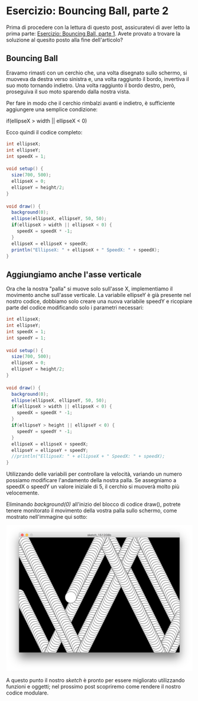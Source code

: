 # Esercizio: Bouncing Ball, parte 2

Prima di procedere con la lettura di questo post, assicuratevi di aver letto la prima parte: [Esercizio: Bouncing Ball, parte 1](https://blog.federicopepe.com/2015/12/esercizio-bouncing-ball-1/). Avete provato a trovare la soluzione al quesito posto alla fine dell'articolo?

## Bouncing Ball

Eravamo rimasti con un cerchio che, una volta disegnato sullo schermo, si muoveva da destra verso sinistra e, una volta raggiunto il bordo, invertiva il suo moto tornando indietro. Una volta raggiunto il bordo destro, però, proseguiva il suo moto sparendo dalla nostra vista.

Per fare in modo che il cerchio rimbalzi avanti e indietro, è sufficiente aggiungere una semplice condizione:

if(ellipseX > width || ellipseX < 0)

Ecco quindi il codice completo:

```java
int ellipseX;
int ellipseY;
int speedX = 1;

void setup() {
  size(700, 500);
  ellipseX = 0;
  ellipseY = height/2;
}

void draw() {
  background(0);
  ellipse(ellipseX, ellipseY, 50, 50);
  if(ellipseX > width || ellipseX < 0) {
    speedX = speedX * -1;
  }
  ellipseX = ellipseX + speedX;
  println("EllipseX: " + ellipseX + " SpeedX: " + speedX);
}
```

## Aggiungiamo anche l'asse verticale

Ora che la nostra "palla" si muove solo sull'asse X, implementiamo il movimento anche sull'asse verticale. La variabile ellipseY è già presente nel nostro codice, dobbiamo solo creare una nuova variabile speedY e ricopiare parte del codice modificando solo i parametri necessari:

```java
int ellipseX;
int ellipseY;
int speedX = 1;
int speedY = 1;

void setup() {
  size(700, 500);
  ellipseX = 0;
  ellipseY = height/2;
}

void draw() {
  background(0);
  ellipse(ellipseX, ellipseY, 50, 50);
  if(ellipseX > width || ellipseX < 0) {
    speedX = speedX * -1;
  }
  if(ellipseY > height || ellipseY < 0) {
    speedY = speedY * -1;
  }
  ellipseX = ellipseX + speedX;
  ellipseY = ellipseY + speedY;
  //println("EllipseX: " + ellipseX + " SpeedX: " + speedX);
}
```

Utilizzando delle variabili per controllare la velocità, variando un numero possiamo modificare l'andamento della nostra palla. Se assegniamo a speedX o speedY un valore iniziale di 5, il cerchio si muoverà molto più velocemente.

Eliminando _background(0)_ all'inizio del blocco di codice draw(), potrete tenere monitorato il movimento della vostra palla sullo schermo, come mostrato nell'immagine qui sotto:

![Bouncing ball: eliminiamo background(0) dalla funzione draw()](/assets/images/Bouncing_ball-1024x800.png)

A questo punto il nostro _sketch_ è pronto per essere migliorato utilizzando funzioni e oggetti; nel prossimo post scopriremo come rendere il nostro codice modulare.
